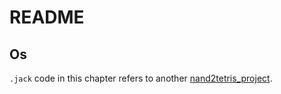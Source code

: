 # README

## Os

`.jack` code in this chapter refers to another [nand2tetris_project](https://github.com/havivha/Nand2Tetris).